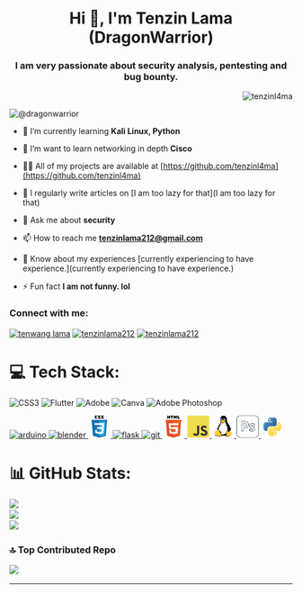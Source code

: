 <h1 align="center">Hi 👋, I'm Tenzin Lama (DragonWarrior)</h1>
<h3 align="center">I am very passionate about security analysis, pentesting and bug bounty.</h3>


<p align="right">
  <img src="https://komarev.com/ghpvc/?username=tenzinl4ma&label=Profile%20views&color=0e75b6&style=flat" alt="tenzinl4ma" />
</p>

<img  src="https://upload.wikimedia.org/wikipedia/commons/c/cc/Digital_rain_animation_medium_letters_shine.gif"  alt= "@dragonwarrior">


- 🌱 I’m currently learning **Kali Linux, Python**  

- 👯 I’m want to learn networking in depth **Cisco**
  
- 👨‍💻 All of my projects are available at [https://github.com/tenzinl4ma](https://github.com/tenzinl4ma)

- 📝 I regularly write articles on [I am too lazy for that](I am too lazy for that)

- 💬 Ask me about **security**

- 📫 How to reach me **tenzinlama212@gmail.com**

- 📄 Know about my experiences [currently experiencing to have experience.](currently experiencing to have experience.)

- ⚡ Fun fact **I am not funny. lol**

<h3 align="left">Connect with me:</h3>
<p align="left">
<a href="https://fb.com/tenwang lama" target="blank"><img align="center" src="https://raw.githubusercontent.com/rahuldkjain/github-profile-readme-generator/master/src/images/icons/Social/facebook.svg" alt="tenwang lama" height="30" width="40" /></a>
<a href="https://instagram.com/tenzinlama212" target="blank"><img align="center" src="https://raw.githubusercontent.com/rahuldkjain/github-profile-readme-generator/master/src/images/icons/Social/instagram.svg" alt="tenzinlama212" height="30" width="40" /></a>
<a href="https://www.tiktok.com/@tenzinlama3298?lang=en" target="blank"><img align="center" src="https://i.pinimg.com/originals/99/e1/16/99e116e1d4958d73392f29f2225158cd.png" alt="tenzinlama212" height="30" width="40" /></a>
  
</p>

# 💻 Tech Stack:
![CSS3](https://img.shields.io/badge/css3-%231572B6.svg?style=for-the-badge&logo=css3&logoColor=white) ![Flutter](https://img.shields.io/badge/Flutter-%2302569B.svg?style=for-the-badge&logo=Flutter&logoColor=white) ![Adobe](https://img.shields.io/badge/adobe-%23FF0000.svg?style=for-the-badge&logo=adobe&logoColor=white) ![Canva](https://img.shields.io/badge/Canva-%2300C4CC.svg?style=for-the-badge&logo=Canva&logoColor=white) ![Adobe Photoshop](https://img.shields.io/badge/adobe%20photoshop-%2331A8FF.svg?style=for-the-badge&logo=adobe%20photoshop&logoColor=white)

<p align="left"> <a href="https://www.arduino.cc/" target="_blank" rel="noreferrer"> <img src="https://cdn.worldvectorlogo.com/logos/arduino-1.svg" alt="arduino" width="40" height="40"/> </a> <a href="https://www.blender.org/" target="_blank" rel="noreferrer"> <img src="https://download.blender.org/branding/community/blender_community_badge_white.svg" alt="blender" width="40" height="40"/> </a> <a href="https://www.w3schools.com/css/" target="_blank" rel="noreferrer"> <img src="https://raw.githubusercontent.com/devicons/devicon/master/icons/css3/css3-original-wordmark.svg" alt="css3" width="40" height="40"/> </a> <a href="https://flask.palletsprojects.com/" target="_blank" rel="noreferrer"> <img src="https://www.vectorlogo.zone/logos/pocoo_flask/pocoo_flask-icon.svg" alt="flask" width="40" height="40"/> </a> <a href="https://git-scm.com/" target="_blank" rel="noreferrer"> <img src="https://www.vectorlogo.zone/logos/git-scm/git-scm-icon.svg" alt="git" width="40" height="40"/> </a> <a href="https://www.w3.org/html/" target="_blank" rel="noreferrer"> <img src="https://raw.githubusercontent.com/devicons/devicon/master/icons/html5/html5-original-wordmark.svg" alt="html5" width="40" height="40"/> </a> <a href="https://developer.mozilla.org/en-US/docs/Web/JavaScript" target="_blank" rel="noreferrer"> <img src="https://raw.githubusercontent.com/devicons/devicon/master/icons/javascript/javascript-original.svg" alt="javascript" width="40" height="40"/> </a> <a href="https://www.linux.org/" target="_blank" rel="noreferrer"> <img src="https://raw.githubusercontent.com/devicons/devicon/master/icons/linux/linux-original.svg" alt="linux" width="40" height="40"/> </a> <a href="https://www.photoshop.com/en" target="_blank" rel="noreferrer"> <img src="https://raw.githubusercontent.com/devicons/devicon/master/icons/photoshop/photoshop-line.svg" alt="photoshop" width="40" height="40"/> </a> <a href="https://www.python.org" target="_blank" rel="noreferrer"> <img src="https://raw.githubusercontent.com/devicons/devicon/master/icons/python/python-original.svg" alt="python" width="40" height="40"/> </a> </p>




# 📊 GitHub Stats:
![](https://github-readme-stats.vercel.app/api?username=tenzinl4ma&theme=radical&hide_border=false&include_all_commits=true&count_private=true)<br/>
![](https://github-readme-streak-stats.herokuapp.com/?user=tenzinl4ma&theme=radical&hide_border=false)<br/>
![](https://github-readme-stats.vercel.app/api/top-langs/?username=tenzinl4ma&theme=radical&hide_border=false&include_all_commits=true&count_private=true&layout=compact)

### 🔝 Top Contributed Repo
![](https://github-contributor-stats.vercel.app/api?username=tenzinl4ma&limit=5&theme=merko&combine_all_yearly_contributions=true)

---





<!---
tenzinl4ma/tenzinl4ma is a ✨ special ✨ repository because its `README.md` (this file) appears on your GitHub profile.
You can click the Preview link to take a look at your changes.
--->
